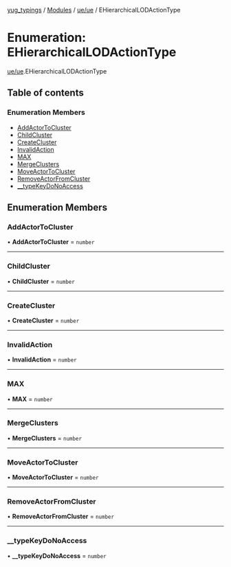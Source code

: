 [yug_typings](../README.md) / [Modules](../modules.md) / [ue/ue](../modules/ue_ue.md) / EHierarchicalLODActionType

# Enumeration: EHierarchicalLODActionType

[ue/ue](../modules/ue_ue.md).EHierarchicalLODActionType

## Table of contents

### Enumeration Members

- [AddActorToCluster](ue_ue.EHierarchicalLODActionType.md#addactortocluster)
- [ChildCluster](ue_ue.EHierarchicalLODActionType.md#childcluster)
- [CreateCluster](ue_ue.EHierarchicalLODActionType.md#createcluster)
- [InvalidAction](ue_ue.EHierarchicalLODActionType.md#invalidaction)
- [MAX](ue_ue.EHierarchicalLODActionType.md#max)
- [MergeClusters](ue_ue.EHierarchicalLODActionType.md#mergeclusters)
- [MoveActorToCluster](ue_ue.EHierarchicalLODActionType.md#moveactortocluster)
- [RemoveActorFromCluster](ue_ue.EHierarchicalLODActionType.md#removeactorfromcluster)
- [\_\_typeKeyDoNoAccess](ue_ue.EHierarchicalLODActionType.md#__typekeydonoaccess)

## Enumeration Members

### AddActorToCluster

• **AddActorToCluster** = `number`

___

### ChildCluster

• **ChildCluster** = `number`

___

### CreateCluster

• **CreateCluster** = `number`

___

### InvalidAction

• **InvalidAction** = `number`

___

### MAX

• **MAX** = `number`

___

### MergeClusters

• **MergeClusters** = `number`

___

### MoveActorToCluster

• **MoveActorToCluster** = `number`

___

### RemoveActorFromCluster

• **RemoveActorFromCluster** = `number`

___

### \_\_typeKeyDoNoAccess

• **\_\_typeKeyDoNoAccess** = `number`
